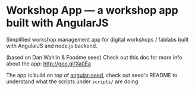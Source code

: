 # Workshop App — a workshop app built with AngularJS

Simplified workshop management app for digital workshops / fablabs built with AngularJS
and node.js backend.

(based on Dan Wahlin & Foodme seed)
Check out this doc for more info about the app: http://goo.gl/Xa0Ea

The app is build on top of [angular-seed](http://github.com/angular/angular-seed),
check out seed's README to understand what the scripts under `scripts/` are doing.
